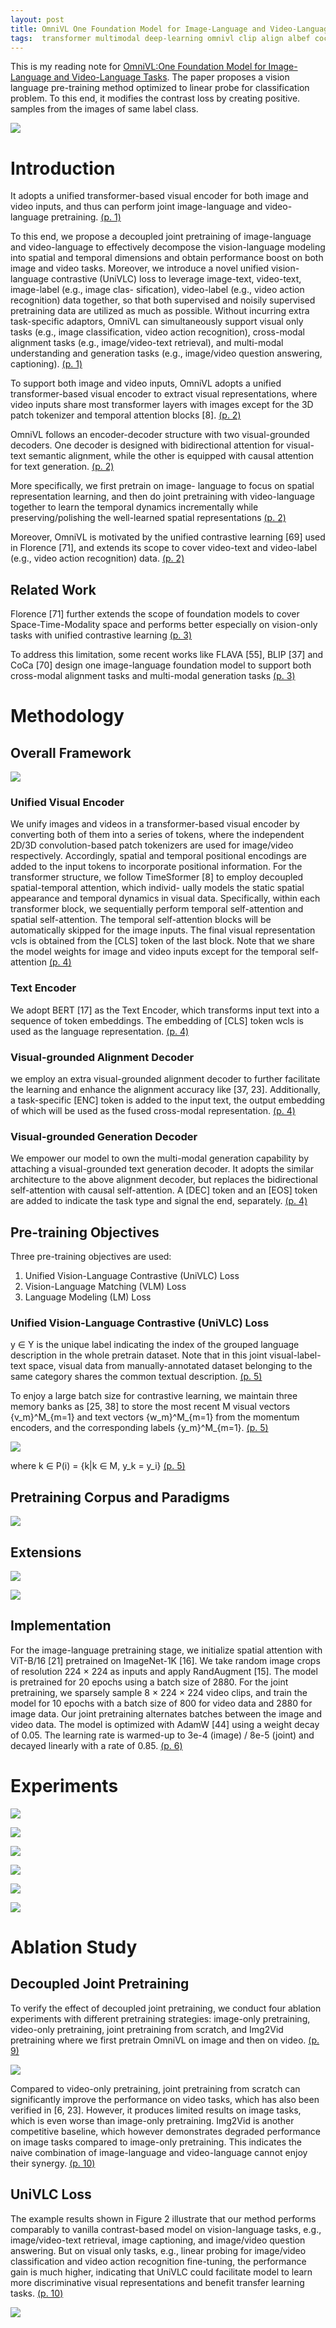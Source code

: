 ```yaml
---
layout: post
title: OmniVL One Foundation Model for Image-Language and Video-Language Tasks
tags:  transformer multimodal deep-learning omnivl clip align albef coca unicl blip florence flava univlp
---
```


This is my reading note for [OmniVL:One Foundation Model for Image-Language and Video-Language Tasks](http://arxiv.org/abs/2209.07526). The paper proposes a vision language pre-training method optimized to linear probe for classification problem. To this end, it modifies the contrast loss by creating positive. samples from the images of same label class.

![](https://raw.githubusercontent.com/zhangtemplar/zhangtemplar.github.io/master/uPic/wangOmniVLOneFoundation2022-2-x100-y447.png) 

# Introduction
It adopts a unified transformer-based visual encoder for both image and video inputs, and thus can perform joint image-language and video-language pretraining. [(p. 1)](zotero://open-pdf/library/items/WIVXY6Z2?page=1&annotation=7GQ9L4X8)

To this end, we propose a decoupled joint pretraining of image-language and video-language to effectively decompose the vision-language modeling into spatial and temporal dimensions and obtain performance boost on both image and video tasks. Moreover, we introduce a novel unified vision-language contrastive (UniVLC) loss to leverage image-text, video-text, image-label (e.g., image clas- sification), video-label (e.g., video action recognition) data together, so that both supervised and noisily supervised pretraining data are utilized as much as possible.  Without incurring extra task-specific adaptors, OmniVL can simultaneously support visual only tasks (e.g., image classification, video action recognition), cross-modal alignment tasks (e.g., image/video-text retrieval), and multi-modal understanding and generation tasks (e.g., image/video question answering, captioning). [(p. 1)](zotero://open-pdf/library/items/WIVXY6Z2?page=1&annotation=Z4EQQXZY)

To support both image and video inputs, OmniVL adopts a unified transformer-based visual encoder to extract visual representations, where video inputs share most transformer layers with images except for the 3D patch tokenizer and temporal attention blocks [8]. [(p. 2)](zotero://open-pdf/library/items/WIVXY6Z2?page=2&annotation=FSB2SFRH)

OmniVL follows an encoder-decoder structure with two visual-grounded decoders. One decoder is designed with bidirectional attention for visual-text semantic alignment, while the other is equipped with causal attention for text generation. [(p. 2)](zotero://open-pdf/library/items/WIVXY6Z2?page=2&annotation=G7VGG79R)

More specifically, we first pretrain on image- language to focus on spatial representation learning, and then do joint pretraining with video-language together to learn the temporal dynamics incrementally while preserving/polishing the well-learned spatial representations [(p. 2)](zotero://open-pdf/library/items/WIVXY6Z2?page=2&annotation=Q37JQ5N7)

Moreover, OmniVL is motivated by the unified contrastive learning [69] used in Florence [71], and extends its scope to cover video-text and video-label (e.g., video action recognition) data. [(p. 2)](zotero://open-pdf/library/items/WIVXY6Z2?page=2&annotation=TBFZN4IF)

## Related Work
Florence [71] further extends the scope of foundation models to cover Space-Time-Modality space and performs better especially on vision-only tasks with unified contrastive learning [(p. 3)](zotero://open-pdf/library/items/WIVXY6Z2?page=3&annotation=DCGL3G7S)

To address this limitation, some recent works like FLAVA [55], BLIP [37] and CoCa [70] design one image-language foundation model to support both cross-modal alignment tasks and multi-modal generation tasks [(p. 3)](zotero://open-pdf/library/items/WIVXY6Z2?page=3&annotation=LA4QX8ZV)

# Methodology
## Overall Framework
![](https://raw.githubusercontent.com/zhangtemplar/zhangtemplar.github.io/master/uPic/wangOmniVLOneFoundation2022-4-x102-y493.png) 

### Unified Visual Encoder
We unify images and videos in a transformer-based visual encoder by converting both of them into a series of tokens, where the independent 2D/3D convolution-based patch tokenizers are used for image/video respectively. Accordingly, spatial and temporal positional encodings are added to the input tokens to incorporate positional information. For the transformer structure, we follow TimeSformer [8] to employ decoupled spatial-temporal attention, which individ- ually models the static spatial appearance and temporal dynamics in visual data. Specifically, within each transformer block, we sequentially perform temporal self-attention and spatial self-attention.  The temporal self-attention blocks will be automatically skipped for the image inputs. The final visual representation vcls is obtained from the [CLS] token of the last block. Note that we share the model weights for image and video inputs except for the temporal self-attention [(p. 4)](zotero://open-pdf/library/items/WIVXY6Z2?page=4&annotation=KTVEK25G)

### Text Encoder
We adopt BERT [17] as the Text Encoder, which transforms input text into a sequence of token embeddings. The embedding of [CLS] token wcls is used as the language representation. [(p. 4)](zotero://open-pdf/library/items/WIVXY6Z2?page=4&annotation=Z45BWTII)

### Visual-grounded Alignment Decoder
we employ an extra visual-grounded alignment decoder to further facilitate the learning and enhance the alignment accuracy like [37, 23]. Additionally, a task-specific [ENC] token is added to the input text, the output embedding of which will be used as the fused cross-modal representation. [(p. 4)](zotero://open-pdf/library/items/WIVXY6Z2?page=4&annotation=QIRCCJYP)

### Visual-grounded Generation Decoder
We empower our model to own the multi-modal generation capability by attaching a visual-grounded text generation decoder. It adopts the similar architecture to the above alignment decoder, but replaces the bidirectional self-attention with causal self-attention.  A [DEC] token and an [EOS] token are added to indicate the task type and signal the end, separately. [(p. 4)](zotero://open-pdf/library/items/WIVXY6Z2?page=4&annotation=JYP672C6)

## Pre-training Objectives
Three pre-training objectives are used:
1. Unified Vision-Language Contrastive (UniVLC) Loss
2. Vision-Language Matching (VLM) Loss
3. Language Modeling (LM) Loss
### Unified Vision-Language Contrastive (UniVLC) Loss
y ∈ Y is the unique label indicating the index of the grouped language description in the whole pretrain dataset. Note that in this joint visual-label-text space, visual data from manually-annotated dataset belonging to the same category shares the common textual description. [(p. 5)](zotero://open-pdf/library/items/WIVXY6Z2?page=5&annotation=UA6CYL4Z)

To enjoy a large batch size for contrastive learning, we maintain three memory banks as [25, 38] to store the most recent M visual vectors {v_m}^M_{m=1} and text vectors {w_m}^M_{m=1} from the momentum encoders, and the corresponding labels {y_m}^M_{m=1}. [(p. 5)](zotero://open-pdf/library/items/WIVXY6Z2?page=5&annotation=YRCNJU8L)

![](https://raw.githubusercontent.com/zhangtemplar/zhangtemplar.github.io/master/uPic/wangOmniVLOneFoundation2022-5-x108-y550.png) 

where k ∈ P(i) = {k|k ∈ M, y_k = y_i} [(p. 5)](zotero://open-pdf/library/items/WIVXY6Z2?page=5&annotation=W86BUFFU)

## Pretraining Corpus and Paradigms
![](https://raw.githubusercontent.com/zhangtemplar/zhangtemplar.github.io/master/uPic/wangOmniVLOneFoundation2022-6-x104-y608.png) 

## Extensions
![](https://raw.githubusercontent.com/zhangtemplar/zhangtemplar.github.io/master/uPic/wangOmniVLOneFoundation2022-15-x146-y170.png) 

![](https://raw.githubusercontent.com/zhangtemplar/zhangtemplar.github.io/master/uPic/wangOmniVLOneFoundation2022-16-x143-y607.png) 

## Implementation
For the image-language pretraining stage, we initialize spatial attention with ViT-B/16 [21] pretrained on ImageNet-1K [16]. We take random image crops of resolution 224 × 224 as inputs and apply RandAugment [15]. The model is pretrained for 20 epochs using a batch size of 2880. For the joint pretraining, we sparsely sample 8 × 224 × 224 video clips, and train the model for 10 epochs with a batch size of 800 for video data and 2880 for image data. Our joint pretraining alternates batches between the image and video data. The model is optimized with AdamW [44] using a weight decay of 0.05. The learning rate is warmed-up to 3e-4 (image) / 8e-5 (joint) and decayed linearly with a rate of 0.85. [(p. 6)](zotero://open-pdf/library/items/WIVXY6Z2?page=6&annotation=LH4V64TB)

# Experiments
![](https://raw.githubusercontent.com/zhangtemplar/zhangtemplar.github.io/master/uPic/wangOmniVLOneFoundation2022-7-x102-y609.png) 

![](https://raw.githubusercontent.com/zhangtemplar/zhangtemplar.github.io/master/uPic/wangOmniVLOneFoundation2022-7-x104-y393.png) 

![](https://raw.githubusercontent.com/zhangtemplar/zhangtemplar.github.io/master/uPic/wangOmniVLOneFoundation2022-8-x100-y578.png) 

![](https://raw.githubusercontent.com/zhangtemplar/zhangtemplar.github.io/master/uPic/wangOmniVLOneFoundation2022-8-x103-y416.png) 

![](https://raw.githubusercontent.com/zhangtemplar/zhangtemplar.github.io/master/uPic/wangOmniVLOneFoundation2022-18-x105-y396.png) 

![](https://raw.githubusercontent.com/zhangtemplar/zhangtemplar.github.io/master/uPic/wangOmniVLOneFoundation2022-18-x103-y113.png)

# Ablation Study
## Decoupled Joint Pretraining
To verify the effect of decoupled joint pretraining, we conduct four ablation experiments with different pretraining strategies: image-only pretraining, video-only pretraining, joint pretraining from scratch, and Img2Vid pretraining where we first pretrain OmniVL on image and then on video. [(p. 9)](zotero://open-pdf/library/items/WIVXY6Z2?page=9&annotation=T882AXGT)

![](https://raw.githubusercontent.com/zhangtemplar/zhangtemplar.github.io/master/uPic/wangOmniVLOneFoundation2022-9-x103-y107.png) 

Compared to video-only pretraining, joint pretraining from scratch can significantly improve the performance on video tasks, which has also been verified in [6, 23]. However, it produces limited results on image tasks, which is even worse than image-only pretraining. Img2Vid is another competitive baseline, which however demonstrates degraded performance on image tasks compared to image-only pretraining. This indicates the naive combination of image-language and video-language cannot enjoy their synergy. [(p. 10)](zotero://open-pdf/library/items/WIVXY6Z2?page=10&annotation=7JEVJTS5)

## UniVLC Loss
The example results shown in Figure 2 illustrate that our method performs comparably to vanilla contrast-based model on vision-language tasks, e.g., image/video-text retrieval, image captioning, and image/video question answering. But on visual only tasks, e.g., linear probing for image/video classification and video action recognition fine-tuning, the performance gain is much higher, indicating that UniVLC could facilitate model to learn more discriminative visual representations and benefit transfer learning tasks. [(p. 10)](zotero://open-pdf/library/items/WIVXY6Z2?page=10&annotation=6N2XTGM8)

![](https://raw.githubusercontent.com/zhangtemplar/zhangtemplar.github.io/master/uPic/wangOmniVLOneFoundation2022-10-x104-y361.png) 

